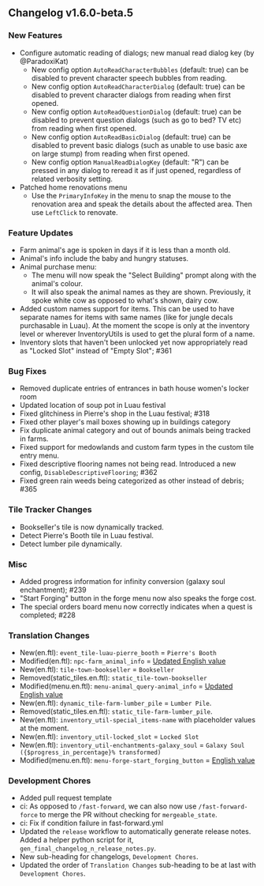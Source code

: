 ## Changelog v1.6.0-beta.5

### New Features

- Configure automatic reading of dialogs; new manual read dialog key (by @ParadoxiKat)
    - New config option `AutoReadCharacterBubbles` (default: true) can be disabled to prevent character speech bubbles from reading.
    - New config option `AutoReadCharacterDialog` (default: true) can be disabled to prevent character dialogs from reading when first opened.
    - New config option `AutoReadQuestionDialog` (default: true) can be disabled to prevent question dialogs (such as go to bed? TV etc) from reading when first opened.
    - New config option `AutoReadBasicDialog` (default: true) can be disabled to prevent basic dialogs (such as unable to use basic axe on large stump) from reading when first opened.
    - New config option `ManualReadDialogKey` (default: "R") can be pressed in any dialog to reread it as if just opened, regardless of related verbosity setting.
- Patched home renovations menu
    - Use the `PrimaryInfoKey` in the menu to snap the mouse to the renovation area and speak the details about the affected area.
      Then use `LeftClick` to renovate.

### Feature Updates

- Farm animal's age is spoken in days if it is less than a month old.
- Animal's info include the baby and hungry statuses.
- Animal purchase menu:
    - The menu will now speak the "Select Building" prompt along with the animal's colour.
    - It will also speak the animal names as they are shown. Previously, it spoke white cow as opposed to what's shown, dairy cow.
- Added custom names support for items. This can be used to have separate names for items with same names (like for jungle decals purchasable in Luau). At the moment the scope is only at the inventory level or wherever InventoryUtils is used to get the plural form of a name.
- Inventory slots that haven't been unlocked yet now appropriately read as "Locked Slot" instead of "Empty Slot"; #361

### Bug Fixes

- Removed duplicate entries of entrances in bath house women's locker room
- Updated location of soup pot in Luau festival
- Fixed glitchiness in Pierre's shop in the Luau festival; #318
- Fixed other player's mail boxes showing up in buildings category
- Fix duplicate animal category and out of bounds animals being tracked in farms.
- Fixed support for medowlands and custom farm types in the custom tile entry menu.
- Fixed descriptive flooring names not being read. Introduced a new config, `DisableDescriptiveFlooring`; #362
- Fixed green rain weeds being categorized as other instead of debris; #365

### Tile Tracker Changes

- Bookseller's tile is now dynamically tracked.
- Detect Pierre's Booth tile in Luau festival.
- Detect lumber pile dynamically.

### Misc

- Added progress information for infinity conversion (galaxy soul enchantment); #239
- "Start Forging" button in the forge menu now also speaks the forge cost.
- The special orders board menu now correctly indicates when a quest is completed; #228

### Translation Changes

- New(en.ftl): `event_tile-luau-pierre_booth` = `Pierre's Booth`
- Modified(en.ftl): `npc-farm_animal_info` = [Updated English value](https://github.com/khanshoaib3/stardew-access/blob/a33d90157baa532e09f45d72bed91ff53a601649/stardew-access/i18n/en.ftl#L333-L348)
- New(en.ftl): `tile-town-bookseller` = `Bookseller`
- Removed(static_tiles.en.ftl): `static_tile-town-bookseller`
- Modified(menu.en.ftl): `menu-animal_query-animal_info` = [Updated English value](https://github.com/khanshoaib3/stardew-access/blob/a33d90157baa532e09f45d72bed91ff53a601649/stardew-access/i18n/menu.en.ftl#L345-L367)
- New(en.ftl): `dynamic_tile-farm-lumber_pile` = `Lumber Pile`.
- Removed(static_tiles.en.ftl): `static_tile-farm-lumber_pile`.
- New(en.ftl): `inventory_util-special_items-name` with placeholder values at the moment.
- New(en.ftl): `inventory_util-locked_slot` = `Locked Slot`
- New(en.ftl): `inventory_util-enchantments-galaxy_soul` = `Galaxy Soul ({$progress_in_percentage}% transformed)`
- Modified(menu.en.ftl): `menu-forge-start_forging_button` = [English value](https://github.com/khanshoaib3/stardew-access/blob/499637832b0801a75c4435517e0420c08a06bbeb/stardew-access/i18n/menu.en.ftl#L260-L263)

### Development Chores

- Added pull request template
- ci: As opposed to `/fast-forward`, we can also now use `/fast-forward-force` to merge the PR without checking for `mergeable_state`.
- ci: Fix if condition failure in fast-forward.yml
- Updated the `release` workflow to automatically generate release notes. Added a helper python script for it, `gen_final_changelog_n_release_notes.py`.
- New sub-heading for changelogs, `Development Chores`.
- Updated the order of `Translation Changes` sub-heading to be at last with `Development Chores`.

